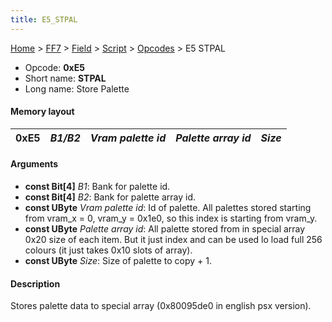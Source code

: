 ```yaml
---
title: E5_STPAL
---
```


[Home](../../../../Main_Page.md) > [FF7](../../../../FF7.md) > [Field](../../../Field.md) > [Script](../../Script.md) > [Opcodes](../Opcodes.md) > E5 STPAL

-   Opcode: **0xE5**
-   Short name: **STPAL**
-   Long name: Store Palette

#### Memory layout

| 0xE5 | *B1/B2* | *Vram palette id* | *Palette array id* | *Size* |
|------|---------|-------------------|--------------------|--------|

#### Arguments

-   **const Bit\[4\]** *B1*: Bank for palette id.
-   **const Bit\[4\]** *B2*: Bank for palette array id.
-   **const UByte** *Vram palette id*: Id of palette. All palettes stored starting from vram\_x = 0, vram\_y = 0x1e0, so this index is starting from vram\_y.
-   **const UByte** *Palette array id*: All palette stored from in special array 0x20 size of each item. But it just index and can be used lo load full 256 colours (it just takes 0x10 slots of array).
-   **const UByte** *Size*: Size of palette to copy + 1.

#### Description

Stores palette data to special array (0x80095de0 in english psx version).
